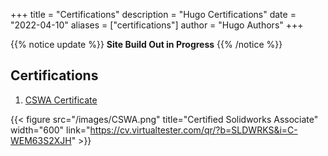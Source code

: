 +++
title = "Certifications"
description = "Hugo Certifications"
date = "2022-04-10"
aliases = ["certifications"]
author = "Hugo Authors"
+++

{{% notice update %}}
**Site Build Out in Progress**
{{% /notice %}}

## Certifications

1. [CSWA Certificate](https://cv.virtualtester.com/qr/?b=SLDWRKS&i=C-WEM63S2XJH)

{{< figure src="/images/CSWA.png" title="Certified Solidworks Associate" width="600" link="https://cv.virtualtester.com/qr/?b=SLDWRKS&i=C-WEM63S2XJH" >}}